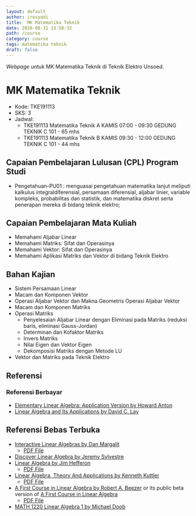 ```yaml
---
layout: default
author: irosyadi
title:  MK Matematika Teknik
date: 2020-08-31 13:58:32
path: /course
category: course
tags: matematika teknik
draft: false
---
```


_Webpage_ untuk MK Matematika Teknik di Teknik Elektro Unsoed.

# MK Matematika Teknik
- Kode: TKE191113
- SKS: 3
- Jadwal:
    - TKE191113 Matematika Teknik  A KAMIS 07:00 - 09:30 GEDUNG TEKNIK C 101 - 65 mhs
    - TKE191113 Matematika Teknik  B KAMIS 09:30 - 12:00 GEDUNG TEKNIK C 101 - 44 mhs

## Capaian Pembelajaran Lulusan (CPL) Program Studi
- Pengetahuan-PU01 : menguasai pengetahuan matematika lanjut meliputi kalkulus integral­diferensial, persamaan diferensial, aljabar linier, variable kompleks, probabilitas dan statistik, dan matematika diskret serta penerapan mereka di bidang teknik elektro;

## Capaian Pembelajaran Mata Kuliah
- Memahami Aljabar Linear
- Memahami Matriks: Sifat dan Operasinya
- Memahami Vektor: Sifat dan Operasinya
- Memahami Aplikasi Matriks dan Vektor di bidang Teknik Elektro

## Bahan Kajian
- Sistem Persamaan Linear
- Macam dan Komponen Vektor
- Operasi Aljabar Vektor dan Makna Geometris Operasi Aljabar Vektor
- Macam dan Komponen Matriks
- Operasi Matriks
    - Penyelesaian Aljabar Linear dengan Eliminasi pada Matriks (reduksi baris, eliminasi Gauss-Jordan)
    - Determinan dan Kofaktor Matriks
    - Invers Matriks
    - Nilai Eigen dan Vektor Eigen
    - Dekomposisi Matriks dengan Metode LU
- Vektor dan Matriks pada Teknik Elektro

## Referensi
### Referensi Berbayar
- [Elementary Linear Algebra: Application Version by Howard Anton](https://books.google.co.id/books?id=loRbAgAAQBAJ&redir_esc=y)
- [Linear Algebra and Its Applications by David C. Lay](https://books.google.co.id/books?id=apXfrQEACAAJ&redir_esc=y)
## Referensi Bebas Terbuka
- [Interactive Linear Algebras by Dan Margalit](https://textbooks.math.gatech.edu/ila/index.html)
    - [PDF File](https://textbooks.math.gatech.edu/ila/ila.pdf)
- [Discover Linear Algebra by Jeremy Sylvestre](https://sites.ualberta.ca/~jsylvest/books/DLA1/frontmatter-1.html)
- [Linear Algebra by Jim Hefferon](https://hefferon.net/linearalgebra/)
    - [PDF File](http://joshua.smcvt.edu/linearalgebra/book.pdf)
- [Linear Algebra, Theory And Applications by Kenneth Kuttler](https://open.umn.edu/opentextbooks/textbooks/linear-algebra-theory-and-applications)
    - [PDF File](https://lila1.lyryx.com/textbooks/KUTTLER_1/marketing/Kuttler-LinearAlgebra-AFirstCourse-2017A.pdf)
- [A First Course in Linear Algebra by Robert A. Beezer](http://linear.ups.edu/) or its public beta version of [A First Course in Linear Algebra](http://linear.ups.edu/fcla/index.html)
    - [PDF File](http://linear.ups.edu/download/fcla-3.50-print.pdf) 
- [MATH 1220 Linear Algebra 1 by Michael Doob](http://linearalgebra.math.umanitoba.ca/math1220/)